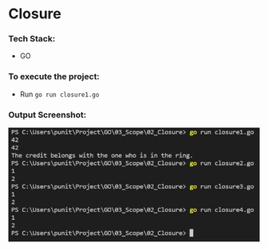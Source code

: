 # Closure

### Tech Stack:
+ GO

### To execute the project:
+ Run `go run closure1.go`


### Output Screenshot:
![](output.png)
